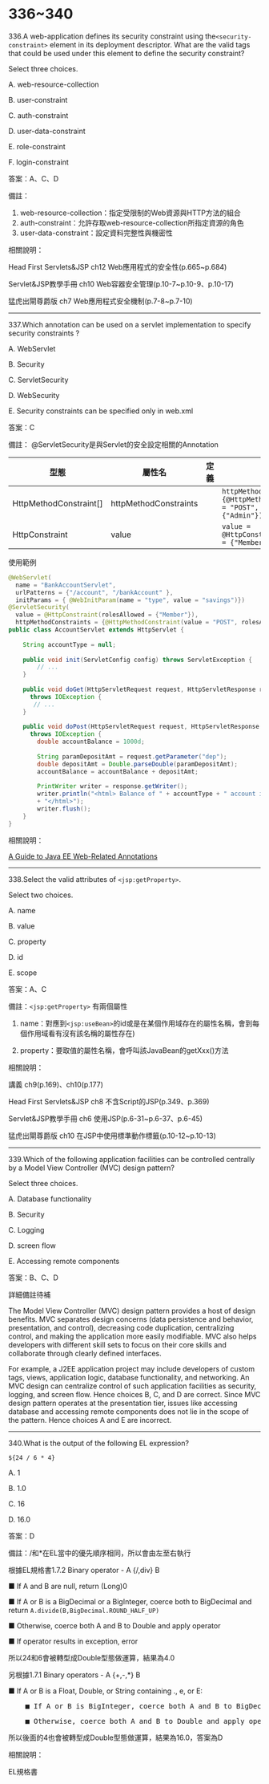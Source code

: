 336~340
========================

336.A web-application defines its security constraint using the`<security-constraint>` element in its deployment descriptor. What are the valid tags that could be used under this element to define the security constraint? 

Select three choices.

A. web-resource-collection

B. user-constraint

C. auth-constraint

D. user-data-constraint

E. role-constraint

F. login-constraint

<!--sec data-title="解析" data-id="section336_2" data-collapse=true ces-->
答案：A、C、D

備註：

1. web-resource-collection：指定受限制的Web資源與HTTP方法的組合
2. auth-constraint：允許存取web-resource-collection所指定資源的角色
3. user-data-constraint：設定資料完整性與機密性

相關說明：

Head First Servlets&JSP ch12 Web應用程式的安全性(p.665~p.684)

Servlet&JSP教學手冊 ch10 Web容器安全管理(p.10-7~p.10-9、p.10-17)

猛虎出閘尊爵版 ch7 Web應用程式安全機制(p.7-8~p.7-10)
<!--endsec-->

---
337.Which annotation can be used on a servlet implementation to specify security constraints ?

A. WebServlet

B. Security

C. ServletSecurity

D. WebSecurity

E. Security constraints can be specified only in web.xml

<!--sec data-title="解析" data-id="section337_2" data-collapse=true ces-->
答案：C

備註： @ServletSecurity是與Servlet的安全設定相關的Annotation
<br>

| 型態 | 屬性名 | 定義 | 用法 |
| ----- | ----- | ----- | ----- |
|HttpMethodConstraint[]|httpMethodConstraints||`httpMethodConstraints = {@HttpMethodConstraint(value = "POST", rolesAllowed = {"Admin"})}`|
|HttpConstraint|value||`value = @HttpConstraint(rolesAllowed = {"Member"})`|

使用範例

```java
@WebServlet(
  name = "BankAccountServlet", 
  urlPatterns = {"/account", "/bankAccount" }, 
  initParams = { @WebInitParam(name = "type", value = "savings")})
@ServletSecurity(
  value = @HttpConstraint(rolesAllowed = {"Member"}),
  httpMethodConstraints = {@HttpMethodConstraint(value = "POST", rolesAllowed = {"Admin"})})
public class AccountServlet extends HttpServlet {
 
    String accountType = null;
 
    public void init(ServletConfig config) throws ServletException {
        // ...
    }
 
    public void doGet(HttpServletRequest request, HttpServletResponse response) 
      throws IOException {
       // ...
    }
 
    public void doPost(HttpServletRequest request, HttpServletResponse response) 
      throws IOException {        
        double accountBalance = 1000d;
 
        String paramDepositAmt = request.getParameter("dep");
        double depositAmt = Double.parseDouble(paramDepositAmt);
        accountBalance = accountBalance + depositAmt;
 
        PrintWriter writer = response.getWriter();
        writer.println("<html> Balance of " + accountType + " account is: " + accountBalance 
        + "</html>");
        writer.flush();
    }
}
```

相關說明：

[A Guide to Java EE Web-Related Annotations](http://www.baeldung.com/javaee-web-annotations)
<!--endsec-->

---
338.Select the valid attributes of `<jsp:getProperty>`. 

Select two choices.

A. name

B. value

C. property

D. id

E. scope

<!--sec data-title="解析" data-id="section338_2" data-collapse=true ces-->
答案：A、C

備註：`<jsp:getProperty>` 有兩個屬性

1. name：對應到`<jsp:useBean>`的id或是在某個作用域存在的屬性名稱，會到每個作用域看有沒有該名稱的屬性存在)

2. property：要取值的屬性名稱，會呼叫該JavaBean的getXxx()方法

相關說明：

講義 ch9(p.169)、ch10(p.177)

Head First Servlets&JSP ch8 不含Script的JSP(p.349、p.369)

Servlet&JSP教學手冊 ch6 使用JSP(p.6-31~p.6-37、p.6-45)

猛虎出閘尊爵版 ch10 在JSP中使用標準動作標籤(p.10-12~p.10-13)
<!--endsec-->

---
339.Which of the following application facilities can be controlled centrally by a Model View Controller (MVC) design pattern? 

Select three choices.

A. Database functionality

B. Security

C. Logging

D. screen flow

E. Accessing remote components

<!--sec data-title="解析" data-id="section339_2" data-collapse=true ces-->
答案：B、C、D

詳細備註待補

The Model View Controller (MVC) design pattern provides a host of design benefits. MVC separates design concerns (data persistence and behavior, presentation, and control), decreasing code duplication, centralizing control, and making the application more easily modifiable. MVC also helps developers with different skill sets to focus on their core skills and collaborate through clearly defined interfaces. 

For example, a J2EE application project may include developers of custom tags, views, application logic, database functionality, and networking. An MVC design can centralize control of such application facilities as security, logging, and screen flow. 
Hence choices B, C, and D are correct. 
Since MVC design pattern operates at the presentation tier, issues like accessing database and accessing remote components does not lie in the scope of the pattern. 
Hence choices A and E are incorrect.
<!--endsec-->

---
340.What is the output of the following EL expression? 

`${24 / 6 * 4}`

A. 1

B. 1.0

C. 16

D. 16.0

<!--sec data-title="解析" data-id="section340_2" data-collapse=true ces-->
答案：D

備註：/和*在EL當中的優先順序相同，所以會由左至右執行

根據EL規格書1.7.2 Binary operator - A {/,div} B

■ If A and B are null, return (Long)0

■ If A or B is a BigDecimal or a BigInteger, coerce both to BigDecimal and return `A.divide(B,BigDecimal.ROUND_HALF_UP)`

■ Otherwise, coerce both A and B to Double and apply operator

■ If operator results in exception, error

所以24和6會被轉型成Double型態做運算，結果為4.0

另根據1.7.1 Binary operators - A {+,-,*} B

■ If A or B is a Float, Double, or String containing ., e, or E:

<pre>    ■ If A or B is BigInteger, coerce both A and B to BigDecimal and apply operator.</pre>

<pre>    ■ Otherwise, coerce both A and B to Double and apply operator</pre>

所以後面的4也會被轉型成Double型態做運算，結果為16.0，答案為D

相關說明：

EL規格書
<!--endsec-->